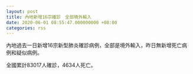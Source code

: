 ```yaml
---
layout: post
title: 內地新增16宗確診　全部境外輸入
date: 2020-06-01 08:55:47.000000000 +08:00
categories: rss
---
```


內地過去一日新增16宗新型肺炎確診病例，全部是境外輸入，昨日無新增死亡病例和疑似病例。

全國累計83017人確診，4634人死亡。
